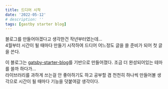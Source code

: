 ```yaml
---
title: 드디어 시작
date: '2022-05-12'
# description: ''
tags: [gastby starter blog]
---
```


블로그를 만들어야겠다고 생각한건 작년부터였는데...  
4월부터 시간이 될 때마다 만들기 시작하여 드디어 어느정도 글을 쓸 준비가 되어 첫 글을 쓴다.

이 블로그는 <a href="https://www.gatsbyjs.com/starters/gatsbyjs/gatsby-starter-blog" target="_blank" rel="noreferrer">gatsby-starter-blog</a>를 기반으로 만들어졌다.
조금 더 완성되어있는 테마를 쓸까 하다가...  
라이브러리를 과하게 쓰는걸 안 좋아하기도 하고 공부할 겸 천천히 하나씩 만들어볼 생각으로 시간이 될 때마다 기능을 덧붙여갈 생각이다.